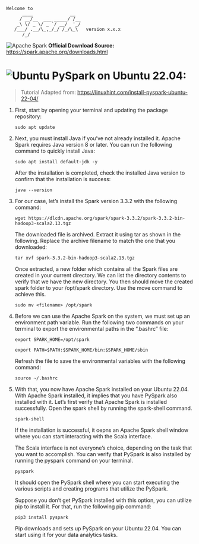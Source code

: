 ```
Welcome to
      ____              __
     / __/__  ___ _____/ /__
    _\ \/ _ \/ _ `/ __/  '_/
   /___/ .__/\_,_/_/ /_/\_\   version x.x.x
      /_/
```

![Apache Spark](https://img.shields.io/badge/Apache%20Spark-FDEE21?style=flat-square&logo=apachespark&logoColor=black) **Official Download Source:** https://spark.apache.org/downloads.html

# ![Ubuntu](https://img.shields.io/badge/Ubuntu-E95420?style=for-the-badge&logo=ubuntu&logoColor=white) PySpark on Ubuntu 22.04:

> Tutorial Adapted from: https://linuxhint.com/install-pyspark-ubuntu-22-04/

1. First, start by opening your terminal and updating the package repository:

    ```sudo apt update```

2. Next, you must install Java if you’ve not already installed it. Apache Spark requires Java version 8 or later. You can run the following command to quickly install Java:

    ```sudo apt install default-jdk -y```

    After the installation is completed, check the installed Java version to confirm that the installation is success:

    ```java --version```

3. For our case, let’s install the Spark version 3.3.2 with the following command:

    ```wget https://dlcdn.apache.org/spark/spark-3.3.2/spark-3.3.2-bin-hadoop3-scala2.13.tgz```

    The downloaded file is archived. Extract it using tar as shown in the following. Replace the archive filename to match the one that you downloaded:

    ```tar xvf spark-3.3.2-bin-hadoop3-scala2.13.tgz```

    Once extracted, a new folder which contains all the Spark files are created in your current directory. We can list the directory contents to verify that we have the new directory. You then should move the created spark folder to your /opt/spark directory. Use the move command to achieve this.

    ```sudo mv <filename> /opt/spark```

4. Before we can use the Apache Spark on the system, we must set up an environment path variable. Run the following two commands on your terminal to export the environmental paths in the “.bashrc” file:

    ```
    export SPARK_HOME=/opt/spark

    export PATH=$PATH:$SPARK_HOME/bin:$SPARK_HOME/sbin
    ```

    Refresh the file to save the environmental variables with the following command:

    ```source ~/.bashrc```

5. With that, you now have Apache Spark installed on your Ubuntu 22.04. With Apache Spark installed, it implies that you have PySpark also installed with it. Let’s first verify that Apache Spark is installed successfully. Open the spark shell by running the spark-shell command.
    
    ```spark-shell```

    If the installation is successful, it oepns an Apache Spark shell window where you can start interacting with the Scala interface.

    The Scala interface is not everyone’s choice, depending on the task that you want to accomplish. You can verify that PySpark is also installed by running the pyspark command on your terminal.

    ```pyspark```

    It should open the PySpark shell where you can start executing the various scripts and creating programs that utilize the PySpark.

    Suppose you don’t get PySpark installed with this option, you can utilize pip to install it. For that, run the following pip command:

    ```pip3 install pyspark```

    Pip downloads and sets up PySpark on your Ubuntu 22.04. You can start using it for your data analytics tasks.